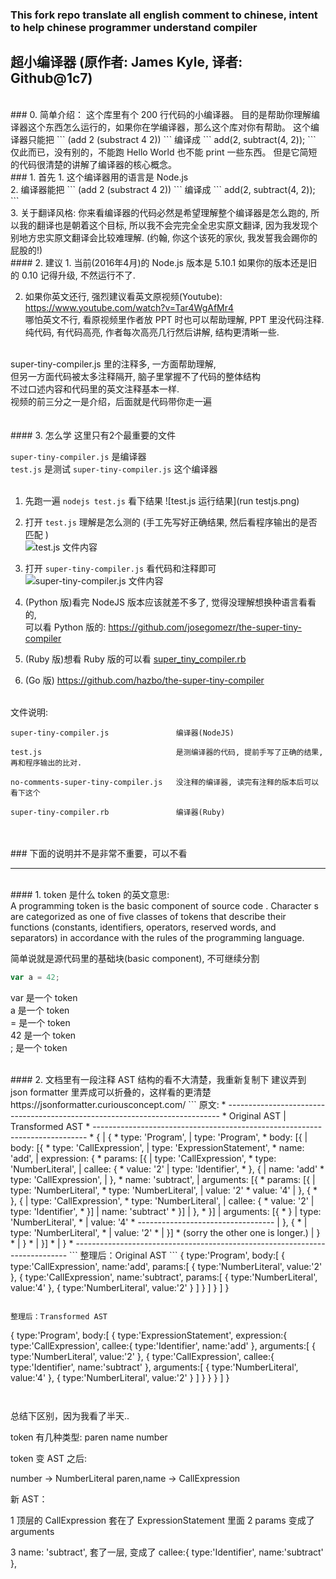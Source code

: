 ###  This fork repo translate all english comment to chinese, intent to help chinese programmer understand compiler
## 超小编译器  (原作者: James Kyle, 译者: Github@1c7)

<br/>
### 0. 简单介绍：
这个库里有个 200 行代码的小编译器。  
目的是帮助你理解编译器这个东西怎么运行的，如果你在学编译器，那么这个库对你有帮助。    
这个编译器只能把 ``` (add 2 (substract 4 2)) ``` 编译成 ``` add(2, subtract(4, 2)); ```    
仅此而已，没有别的，不能跑 Hello World 也不能 print 一些东西。    
但是它简短的代码很清楚的讲解了编译器的核心概念。


<br/>
### 1. 首先
1. 这个编译器用的语言是 Node.js <br/>
2. 编译器能把 ``` (add 2 (substract 4 2)) ``` 编译成 ``` add(2, subtract(4, 2)); ``` <br/>
3. 关于翻译风格: 你来看编译器的代码必然是希望理解整个编译器是怎么跑的, 所以我的翻译也是朝着这个目标,
所以我不会完完全全忠实原文翻译, 因为我发现个别地方忠实原文翻译会比较难理解. (约翰, 你这个该死的家伙, 我发誓我会踢你的屁股的!)

<br/>
#### 2. 建议
1. 当前(2016年4月)的 Node.js 版本是 5.10.1 如果你的版本还是旧的 0.10 记得升级, 不然运行不了.

2. 如果你英文还行, 强烈建议看英文原视频(Youtube): https://www.youtube.com/watch?v=Tar4WgAfMr4 <br/>
哪怕英文不行, 看原视频里作者放 PPT 时也可以帮助理解, PPT 里没代码注释.  <br/>
纯代码, 有代码高亮, 作者每次高亮几行然后讲解, 结构更清晰一些. <br/>
 <br/>
super-tiny-compiler.js 里的注释多, 一方面帮助理解, <br/>
但另一方面代码被太多注释隔开, 脑子里掌握不了代码的整体结构<br/>
不过口述内容和代码里的英文注释基本一样. <br/>
视频的前三分之一是介绍，后面就是代码带你走一遍<br/>
<br/>

<br/>
#### 3. 怎么学
这里只有2个最重要的文件 <br/>

```super-tiny-compiler.js``` 是编译器 <br/>
```test.js``` 是测试 ```super-tiny-compiler.js``` 这个编译器 <br/><br/>


1. 先跑一遍 ```nodejs test.js``` 看下结果
![test.js 运行结果](run testjs.png)

2. 打开 ``` test.js ``` 理解是怎么测的 (手工先写好正确结果, 然后看程序输出的是否匹配 )  
![test.js 文件内容](test.png)

3. 打开 ```super-tiny-compiler.js``` 看代码和注释即可 <br/>
![super-tiny-compiler.js 文件内容](compiler.png)

3.  (Python 版)看完 NodeJS 版本应该就差不多了, 觉得没理解想换种语言看看的, 
<br/> 可以看 Python 版的: https://github.com/josegomezr/the-super-tiny-compiler <br/>

4.  (Ruby 版)想看 Ruby 版的可以看 [super_tiny_compiler.rb](super_tiny_compiler.rb) <br/>

5. (Go 版) https://github.com/hazbo/the-super-tiny-compiler <br/>

<br/>
文件说明: 

```
super-tiny-compiler.js               编译器(NodeJS)

test.js                              是测编译器的代码, 提前手写了正确的结果, 再和程序输出的比对.

no-comments-super-tiny-compiler.js   没注释的编译器, 读完有注释的版本后可以看下这个

super-tiny-compiler.rb               编译器(Ruby)
```

<br/>
<br/>
### 下面的说明并不是非常不重要，可以不看

---

<br/>
#### 1. token 是什么
token 的英文意思: <br/>
A programming token is the basic component of source code . Character s are categorized as one of five classes of tokens that describe their functions (constants, identifiers, operators, reserved words, and separators) in accordance with the rules of the programming language.

简单说就是源代码里的基础块(basic component), 不可继续分割
``` javascript
var a = 42;

```

var 是一个 token <br/>
a 是一个 token <br/>
= 是一个 token <br/>
42 是一个 token <br/>
; 是一个 token <br/>

<br/>
#### 2. 文档里有一段注释 AST 结构的看不大清楚，我重新复制下
建议弄到 json formatter 里弄成可以折叠的，这样看的更清楚
https://jsonformatter.curiousconcept.com/
```
原文:
 * ----------------------------------------------------------------------------
 *   Original AST                     |   Transformed AST
 * ----------------------------------------------------------------------------
 *   {                                |   {
 *     type: 'Program',               |     type: 'Program',
 *     body: [{                       |     body: [{
 *       type: 'CallExpression',      |       type: 'ExpressionStatement',
 *       name: 'add',                 |       expression: {
 *       params: [{                   |         type: 'CallExpression',
 *         type: 'NumberLiteral',     |         callee: {
 *         value: '2'                 |           type: 'Identifier',
 *       }, {                         |           name: 'add'
 *         type: 'CallExpression',    |         },
 *         name: 'subtract',          |         arguments: [{
 *         params: [{                 |           type: 'NumberLiteral',
 *           type: 'NumberLiteral',   |           value: '2'
 *           value: '4'               |         }, {
 *         }, {                       |           type: 'CallExpression',
 *           type: 'NumberLiteral',   |           callee: {
 *           value: '2'               |             type: 'Identifier',
 *         }]                         |             name: 'subtract'
 *       }]                           |           },
 *     }]                             |           arguments: [{
 *   }                                |             type: 'NumberLiteral',
 *                                    |             value: '4'
 * ---------------------------------- |           }, {
 *                                    |             type: 'NumberLiteral',
 *                                    |             value: '2'
 *                                    |           }]
 *  (sorry the other one is longer.)  |         }
 *                                    |       }
 *                                    |     }]
 *                                    |   }
 * ----------------------------------------------------------------------------
```
整理后：Original AST  
```
{
   type:'Program',
   body:[
      {
         type:'CallExpression',
         name:'add',
         params:[
            {
               type:'NumberLiteral',
               value:'2'
            },
            {
               type:'CallExpression',
               name:'subtract',
               params:[
                  {
                     type:'NumberLiteral',
                     value:'4'
                  },
                  {
                     type:'NumberLiteral',
                     value:'2'
                  }
               ]
            }
         ]
      }
   ]
}

```

整理后：Transformed AST
```

{
   type:'Program',
   body:[
      {
         type:'ExpressionStatement',
         expression:{
            type:'CallExpression',
            callee:{
               type:'Identifier',
               name:'add'
            },
            arguments:[
               {
                  type:'NumberLiteral',
                  value:'2'
               },
               {
                  type:'CallExpression',
                  callee:{
                     type:'Identifier',
                     name:'subtract'
                  },
                  arguments:[
                     {
                        type:'NumberLiteral',
                        value:'4'
                     },
                     {
                        type:'NumberLiteral',
                        value:'2'
                     }
                  ]
               }
            }
         }
      ]
   }
   
```


```
总结下区别，因为我看了半天..

token 有几种类型: paren name number

token 变 AST 之后: 

number -> NumberLiteral
paren,name -> CallExpression


新 AST：

1 顶层的 CallExpression 套在了 ExpressionStatement 里面
2 params 变成了 arguments

3 name: 'subtract', 套了一层, 变成了
callee:{
   type:'Identifier',
   name:'subtract'
},

```





